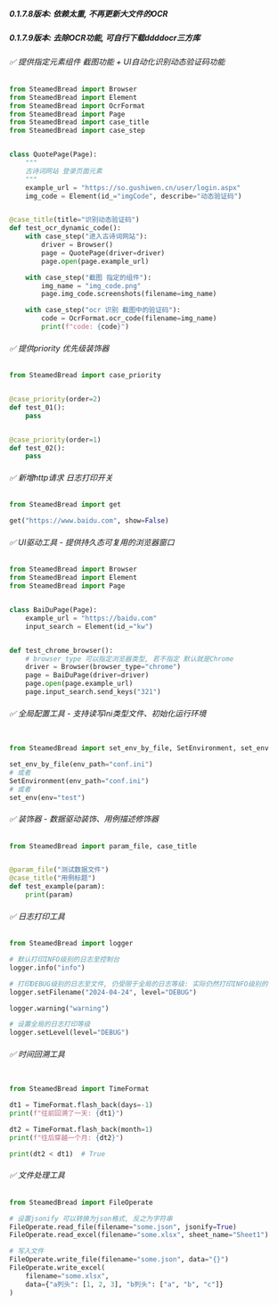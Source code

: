 ##### 0.1.7.8版本: 依赖太重, 不再更新大文件的OCR

##### 0.1.7.9版本: 去除OCR功能, 可自行下载ddddocr三方库

###### ✅ 提供指定元素组件 截图功能 + UI自动化识别动态验证码功能

```python
from SteamedBread import Browser
from SteamedBread import Element
from SteamedBread import OcrFormat
from SteamedBread import Page
from SteamedBread import case_title
from SteamedBread import case_step


class QuotePage(Page):
    """
    古诗词网站 登录页面元素
    """
    example_url = "https://so.gushiwen.cn/user/login.aspx"
    img_code = Element(id_="imgCode", describe="动态验证码")


@case_title(title="识别动态验证码")
def test_ocr_dynamic_code():
    with case_step("进入古诗词网站"):
        driver = Browser()
        page = QuotePage(driver=driver)
        page.open(page.example_url)

    with case_step("截图 指定的组件"):
        img_name = "img_code.png"
        page.img_code.screenshots(filename=img_name)

    with case_step("ocr 识别 截图中的验证码"):
        code = OcrFormat.ocr_code(filename=img_name)
        print(f"code: {code}")

```

###### ✅ 提供priority 优先级装饰器

```python
from SteamedBread import case_priority


@case_priority(order=2)
def test_01():
    pass


@case_priority(order=1)
def test_02():
    pass
```

###### ✅ 新增http请求 日志打印开关

```python
from SteamedBread import get

get("https://www.baidu.com", show=False)
```

###### ✅ UI驱动工具 - 提供持久态可复用的浏览器窗口

```python
from SteamedBread import Browser
from SteamedBread import Element
from SteamedBread import Page


class BaiDuPage(Page):
    example_url = "https://baidu.com"
    input_search = Element(id_="kw")


def test_chrome_browser():
    # browser_type 可以指定浏览器类型, 若不指定 默认就是Chrome
    driver = Browser(browser_type="chrome")
    page = BaiDuPage(driver=driver)
    page.open(page.example_url)
    page.input_search.send_keys("321")

```

###### ✅ 全局配置工具 - 支持读写ini类型文件、初始化运行环境

```python

from SteamedBread import set_env_by_file, SetEnvironment, set_env

set_env_by_file(env_path="conf.ini")
# 或者
SetEnvironment(env_path="conf.ini")
# 或者
set_env(env="test")

```

###### ✅ 装饰器 - 数据驱动装饰、用例描述修饰器

```python
from SteamedBread import param_file, case_title


@param_file("测试数据文件")
@case_title("用例标题")
def test_example(param):
    print(param)
```

###### ✅ 日志打印工具

```python
from SteamedBread import logger

# 默认打印INFO级别的日志至控制台
logger.info("info")

# 打印DEBUG级别的日志至文件, 仍受限于全局的日志等级: 实际仍然打印INFO级别的
logger.setFilename("2024-04-24", level="DEBUG")

logger.warning("warning")

# 设置全局的日志打印等级
logger.setLevel(level="DEBUG")

```

###### ✅ 时间回溯工具

```python

from SteamedBread import TimeFormat

dt1 = TimeFormat.flash_back(days=-1)
print(f"往前回溯了一天: {dt1}")

dt2 = TimeFormat.flash_back(month=1)
print(f"往后穿越一个月: {dt2}")

print(dt2 < dt1)  # True
```

###### ✅ 文件处理工具

```python
from SteamedBread import FileOperate

# 设置jsonify 可以转换为json格式, 反之为字符串
FileOperate.read_file(filename="some.json", jsonify=True)
FileOperate.read_excel(filename="some.xlsx", sheet_name="Sheet1")

# 写入文件
FileOperate.write_file(filename="some.json", data="{}")
FileOperate.write_excel(
    filename="some.xlsx",
    data={"a列头": [1, 2, 3], "b列头": ["a", "b", "c"]}
)

```